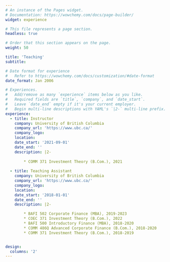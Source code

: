 ```yaml
---
# An instance of the Pages widget.
# Documentation: https://wowchemy.com/docs/page-builder/
widget: experience

# This file represents a page section.
headless: true

# Order that this section appears on the page.
weight: 50

title: 'Teaching'
subtitle:

# Date format for experience
#   Refer to https://wowchemy.com/docs/customization/#date-format
date_format: Jan 2006

# Experiences.
#   Add/remove as many `experience` items below as you like.
#   Required fields are `title`, `company`, and `date_start`.
#   Leave `date_end` empty if it's your current employer.
#   Begin multi-line descriptions with YAML's `|2-` multi-line prefix.
experience:
  - title: Instructor
    company: University of British Columbia
    company_url: 'https://www.ubc.ca/'
    company_logo:
    location: 
    date_start: '2021-09-01'
    date_end: ''
    description: |2-
      
        * COMM 371 Investment Theory (B.Com.), 2021
    
  - title: Teaching Assistant
    company: University of British Columbia
    company_url: 'https://www.ubc.ca/'
    company_logo: 
    location: 
    date_start: '2018-01-01'
    date_end: ''
    description: |2-

        * BAFI 502 Corporate Finance (MBA), 2019-2023
        * COEC 371 Investment Theory (B.Com.), 2022
        * BAFI 500 Introductory Finance (MBA), 2018-2020
        * COMM 486Q Advanced Corporate Finance (B.Com.), 2018-2020
        * COMM 371 Investment Theory (B.Com.), 2018-2019


design:
  columns: '2'
---
```


